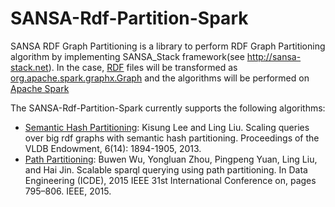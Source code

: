 # SANSA-Rdf-Partition-Spark

SANSA RDF Graph Partitioning is a library to perform RDF Graph Partitioning algorithm by implementing SANSA_Stack framework(see http://sansa-stack.net). In the case, [RDF](https://en.wikipedia.org/wiki/Resource_Description_Framework) files will be transformed as [org.apache.spark.graphx.Graph](https://spark.apache.org/docs/latest/api/scala/index.html#org.apache.spark.graphx.Graph) and the algorithms will be performed on [Apache Spark](https://spark.apache.org)

The SANSA-Rdf-Partition-Spark currently supports the following algorithms:
* [Semantic Hash Partitioning](https://dl.acm.org/citation.cfm?id=2556571): Kisung Lee and Ling Liu. Scaling queries over big rdf graphs with semantic hash partitioning. Proceedings of the VLDB Endowment, 6(14): 1894-1905, 2013.
* [Path Partitioning](http://ieeexplore.ieee.org/abstract/document/7113334/): Buwen Wu, Yongluan Zhou, Pingpeng Yuan, Ling Liu, and Hai Jin. Scalable sparql querying using path partitioning. In Data Engineering (ICDE), 2015 IEEE 31st International Conference on, pages 795–806. IEEE, 2015.
